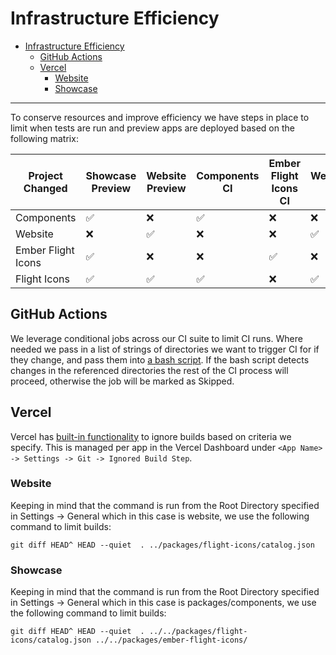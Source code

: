# Infrastructure Efficiency

- [Infrastructure Efficiency](#infrastructure-efficiency)
  - [GitHub Actions](#github-actions)
  - [Vercel](#vercel)
    - [Website](#website)
    - [Showcase](#showcase)

---

To conserve resources and improve efficiency we have steps in place to limit when tests are run and preview apps are deployed based on the following matrix:

| Project Changed | Showcase Preview | Website Preview | Components CI | Ember Flight Icons CI | Website CI |
| ------------- | ------------- | ------------- | ------------- | ------------- | ------------- | 
| Components  | ✅  | ❌  | ✅  | ❌  | ❌  |
| Website  | ❌  | ✅  | ❌  | ❌  | ✅  |
| Ember Flight Icons  | ✅  |  ❌  | ❌  | ✅  | ❌  |
| Flight Icons  | ✅  | ✅  | ✅  | ❌  | ✅  | 

## GitHub Actions

We leverage conditional jobs across our CI suite to limit CI runs. Where needed we pass in a list of strings of directories we want to trigger CI for if they change, and pass them into [a bash script](https://github.com/hashicorp/design-system/blob/main/.github/scripts/filter_changed_files.sh). If the bash script detects changes in the referenced directories the rest of the CI process will proceed, otherwise the job will be marked as Skipped.

## Vercel

Vercel has [built-in functionality](https://vercel.com/guides/how-do-i-use-the-ignored-build-step-field-on-vercel#with-folders-and-workspaces) to ignore builds based on criteria we specify. This is managed per app in the Vercel Dashboard under `<App Name> -> Settings -> Git -> Ignored Build Step`.

### Website

Keeping in mind that the command is run from the Root Directory specified in Settings -> General which in this case is website, we use the following command to limit builds:

`git diff HEAD^ HEAD --quiet  . ../packages/flight-icons/catalog.json`

### Showcase

Keeping in mind that the command is run from the Root Directory specified in Settings -> General which in this case is packages/components, we use the following command to limit builds:

`git diff HEAD^ HEAD --quiet  . ../../packages/flight-icons/catalog.json ../../packages/ember-flight-icons/`